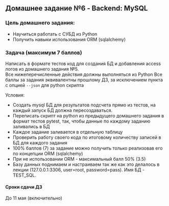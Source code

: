## Домашнее задание №6 - Backend: MySQL

### Цель домашнего задания:

- Научиться работать с СУБД из Python
- Получить навыки использования ORM (sqlalchemy)


### Задача (максимум 7 баллов)
Написать в формате тестов код для создания БД и добавления access логов из домашнего задания №5.  
Все нижеперечисленные действия должны выполняться из Python
Все баллы за задания эквивалентны прошлому ДЗ, за исключением пункта с опцией `--json` для python скрипта

Условия: 

- Создать mysql БД для результатов подсчета прямо из тестов, на каждый запуск БД должна пересоздаваться.
- Переписать скрипт на python из предыдущего домашнего задания в формат тестов pytest, так, чтобы данные по каждому
заданию заливались в БД
- Каждое задание заливается в отдельную таблицу
- Проверить работу своего кода по итоговому количеству записей в БД для каждого задания
- 100% баллов (7) за задание можно получить только реализовав его по концепции ORM (sqlalchemy)
- При не использовании ORM - максимальный балл 50% (3.5)
- Базу данных поднимаем и настраиваем так же как это делалось в лекции (127.0.0.1:3306, user=root, password=pass).
Имя БД - TEST_SQL.


#### Сроки сдачи ДЗ

До 11 мая (включительно)